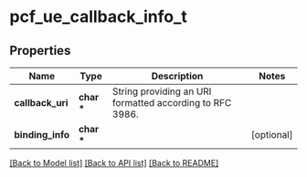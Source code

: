 # pcf_ue_callback_info_t

## Properties
Name | Type | Description | Notes
------------ | ------------- | ------------- | -------------
**callback_uri** | **char \*** | String providing an URI formatted according to RFC 3986. | 
**binding_info** | **char \*** |  | [optional] 

[[Back to Model list]](../README.md#documentation-for-models) [[Back to API list]](../README.md#documentation-for-api-endpoints) [[Back to README]](../README.md)


